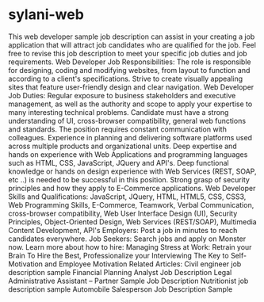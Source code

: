# sylani-web
This web developer sample job description can assist in your creating a job application that will attract job candidates who are qualified for the job. Feel free to revise this job description to meet your specific job duties and job requirements.  Web Developer Job Responsibilities: The role is responsible for designing, coding and modifying websites, from layout to function and according to a client's specifications. Strive to create visually appealing sites that feature user-friendly design and clear navigation.  Web Developer Job Duties: Regular exposure to business stakeholders and executive management, as well as the authority and scope to apply your expertise to many interesting technical problems. Candidate must have a strong understanding of UI, cross-browser compatibility, general web functions and standards. The position requires constant communication with colleagues. Experience in planning and delivering software platforms used across multiple products and organizational units. Deep expertise and hands on experience with Web Applications and programming languages such as HTML, CSS, JavaScript, JQuery and API's. Deep functional knowledge or hands on design experience with Web Services (REST, SOAP, etc ..) is needed to be successful in this position. Strong grasp of security principles and how they apply to E-Commerce applications. Web Developer Skills and Qualifications: JavaScript, JQuery, HTML, HTML5, CSS, CSS3, Web Programming Skills, E-Commerce, Teamwork, Verbal Communication, cross-browser compatibility, Web User Interface Design (UI), Security Principles, Object-Oriented Design, Web Services (REST/SOAP), Multimedia Content Development, API's        Employers: Post a job in minutes to reach candidates everywhere. Job Seekers: Search jobs and apply on Monster now.        Learn more about how to hire:     Managing Stress at Work: Retrain your Brain To Hire the Best, Professionalize your Interviewing The Key to Self-Motivation and Employee Motivation Related Articles: Civil engineer job description sample Financial Planning Analyst Job Description Legal Administrative Assistant – Partner Sample Job Description Nutritionist job description sample Automobile Salesperson Job Description Sample
